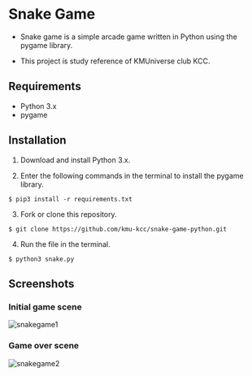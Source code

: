 # Snake Game
- Snake game is a simple arcade game written in Python using the pygame library.

- This project is study reference of KMUniverse club KCC.

## Requirements
- Python 3.x
- pygame

## Installation
1. Download and install Python 3.x. 

2. Enter the following commands in the terminal to install the pygame library.

```shell
$ pip3 install -r requirements.txt
```

3. Fork or clone this repository.

```shell
$ git clone https://github.com/kmu-kcc/snake-game-python.git
```

4. Run the file in the terminal.

```shell
$ python3 snake.py
```

## Screenshots

### Initial game scene

![snakegame1](https://user-images.githubusercontent.com/84405002/156357022-71c43c04-675a-4648-8749-aa0be2c4ac02.png)

### Game over scene

![snakegame2](https://user-images.githubusercontent.com/84405002/156357025-26886c3a-4b25-42a0-af4f-f64c292c238b.png)
